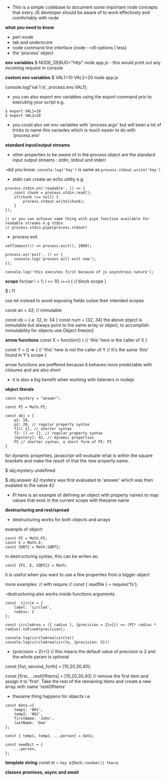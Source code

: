 - This is a simple codebase to document some important node concepts that every JS developer should be aware of to work effectively and comfortably with node

**what you need to know**
- perl mode
- tab and underscore
- node command line interface (node --v8-options | less)
- the 'process' object

**env variables**
$ NODE_DEBUG="http" node app.js - this would print out any incoming request in console

**custom env variables**
$ VAL1=10 VAL2=20 node app.js

<!-- app.js -->
console.log('val 1 is', process.env.VAL1);

- you can also export env variables using the export command prio to executing your script e.g. 
```
$ export VAL1=10
$ export VAL2=20
```

- you could also set env variables with 'process.argv' but will been a lot of tricks to name this variavles which is much easier to do with 'process.env'

**standard input/output streams**
- other properties to be aware of in the process object are the standard input output streams : stdin, stdout and stderr

-did you know: ```console.log('hey')``` is same as ```process.stdout.write('hey')```

- stdin can create an echo utility e.g.
```
process.stdin.on('readable', () => {
    const chunk = process.stdin.read();
    if(chunk !== null) {
        process.stdout.write(chunk);
    }
});

// or you can achieve same thing with pipe function available for readable streams e.g stdin
// process.stdin.pipe(process.stdout)
```

- process exit
```
setTimeout(() => process.exit(), 2000);

process.on('exit', () => {
    console.log('process will exit now');
});

console.log('this executes first because of js asynchrous nature');
```

**scope**
for(var i = 1; i <= 10; i++) {
    // block scope
}

$ i
11

use let instead to avoid exposing fields outsie their intended scopes

const an = 42; // immutable

const ob = {
    a: 32,
    b: 34
}
const num = [32, 34]
the above object is immutable but always point to the same array or object, to accomplish immutability for objects use Object.freeze()

**arrow functions**
const X = function() {
    // 'this' here is the caller of X
}

const Y = () => {
    // 'this' here is not the caller of Y
    // It's the same 'this' found in Y's scope
}

arrow functions are preffered because it behaves more predictable with closures and are also short
- it is also a big benefit when working with listeners in nodejs

**object literals**
```
const mystery = "answer";

const PI = Math.PI;

const obj = {
    p1: 10,
    p2: 20, // regular property syntax
    f1() {}, // shorter syntax
    f2: () => {}, // regular property syntax
    [mystery]: 42, // dynamic properties
    PI // shorter syntax, a short form of PI: PI
}
```

for dynamic properties, javascript will evaluate what is within the square brackets and make the result of that the new property name.

$ obj.mystery 
  undefined

$ obj.answer
  42
mystery was first evaluated to 'answer' which was then evalated to the value 42

- PI here is an example of defining an object with property names to map values that exist in the current scope with thesame name

**destructuring and rest/spread**
- destructuring works for both objects and arrays

example of object:

```
const PI = Math.PI;
const E = Math.E;
const SQRT2 = Math.SQRT2;
```
in destructuring syntax, this can be writen as:
```
const {PI, E, SQRT2} = Math;
```
it is useful when you want to use a few properties from a bigger object

more examples:
// with require
// const { readfile } = require('fs');

-destructuring also works inside functions arguments

```
const  circle = {
    label: 'circleX',
    radius: 2
};

const circleArea = ({ radius }, {precision = 2}={}) => (PI* radius * radius).toFixed(precision);

console.log(circleArea(circle))
console.log(circleArea(circle, {precision: 5}))
```
- {precision = 2}={} // this means the default value of precision is 2 and the whole param is optional

const [fist, second,,forth] = [10,20,30,40];

const [first, ...restOfItems] = [10,20,30,40] // remove the first item and assign it to 'first'. Take the rest of the remaining items and create a new array with name 'restOfItems'

- thesame thing happens for objects i.e.
```
const data ={
    temp1: '001',
    temp2: '002',
    firstName: 'John',
    lastName: 'Doe'
};

const { temp1, temp2, ...person} = data;

const newObjt = {
    ...person,
};
```

**template string**
const st = `hey ${Math.random()} there`;

**classes**
**promises, async and await**